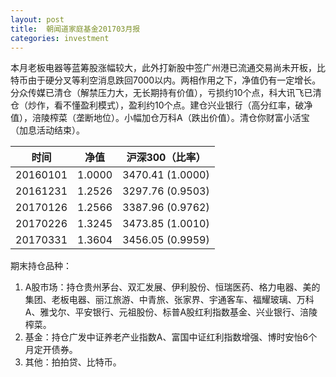 ```yaml
---
layout: post
title:  朝闻道家庭基金201703月报
categories: investment
---
```

本月老板电器等蓝筹股涨幅较大，此外打新股中签广州港已流通交易尚未开板，比特币由于硬分叉等利空消息跌回7000以内。两相作用之下，净值仍有一定增长。分众传媒已清仓（解禁压力大，无长期持有价值），亏损约10个点，科大讯飞已清仓（炒作，看不懂盈利模式），盈利约10个点。建仓兴业银行（高分红率，破净值），涪陵榨菜（垄断地位）。小幅加仓万科A（跌出价值）。清仓你财富小活宝（加息活动结束）。

| 时间       | 净值     | 沪深300（比率）        |
| -------- | ------ | ---------------- |
| 20160101 | 1.0000 | 3470.41 (1.0000) |
| 20161231 | 1.2526 | 3297.76 (0.9503) |
| 20170126 | 1.2566 | 3387.96 (0.9762) |
| 20170226 | 1.3245 | 3473.85 (1.0010) |
| 20170331 | 1.3604 | 3456.05 (0.9959) |

期末持仓品种：

1. A股市场：持仓贵州茅台、双汇发展、伊利股份、恒瑞医药、格力电器、美的集团、老板电器、丽江旅游、中青旅、张家界、宇通客车、福耀玻璃、万科A、雅戈尔、平安银行、元祖股份、标普A股红利指数基金、兴业银行、涪陵榨菜。
2. 基金：持仓广发中证养老产业指数A、富国中证红利指数增强、博时安怡6个月定开债券。
3. 其他：拍拍贷、比特币。


